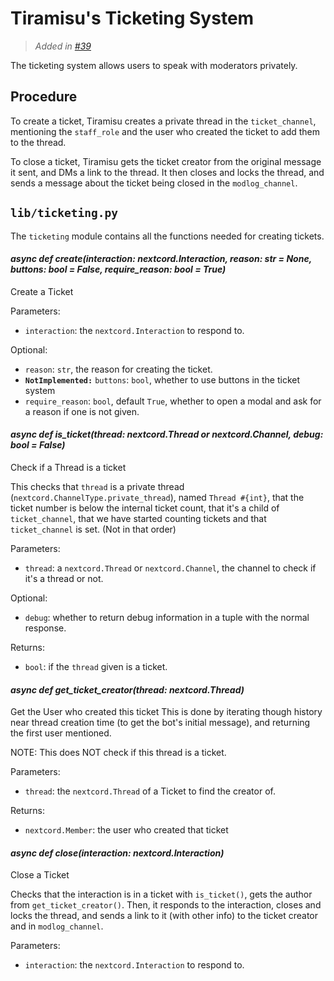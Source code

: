 # Tiramisu's Ticketing System
> *Added in [#39](https://github.com/RoseSMP/Tiramisu/pull/39)*

The ticketing system allows users to speak with moderators privately.


## Procedure
To create a ticket, Tiramisu creates a private thread in the `ticket_channel`, mentioning the `staff_role` and the user who created the ticket to add them to the thread. 

To close a ticket, Tiramisu gets the ticket creator from the original message it sent, and DMs a link to the thread. It then closes and locks the thread, and sends a message about the ticket being closed in the `modlog_channel`.

## `lib/ticketing.py`
The `ticketing` module contains all the functions needed for creating tickets. 

#### *async def **create(interaction: nextcord.Interaction, reason: str = None, buttons: bool = False, require_reason: bool = True)***
Create a Ticket

Parameters:
- `interaction`: the `nextcord.Interaction` to respond to.

Optional:
- `reason`: `str`, the reason for creating the ticket.
- **`NotImplemented:`** `buttons`: `bool`, whether to use buttons in the ticket system
- `require_reason`: `bool`, default `True`, whether to open a modal and ask for a reason if one is not given.


#### *async def **is_ticket(thread: nextcord.Thread or nextcord.Channel, debug: bool = False)***
Check if a Thread is a ticket

This checks that `thread` is a private thread (`nextcord.ChannelType.private_thread`), named `Thread #{int}`, that the ticket number is below the internal ticket count, that it's a child of `ticket_channel`, that we have started counting tickets and that `ticket_channel` is set. (Not in that order)

Parameters:
- `thread`: a `nextcord.Thread` or `nextcord.Channel`, the channel to check if it's a thread or not.

Optional:
- `debug`: whether to return debug information in a tuple with the normal response.

Returns:
- `bool`: if the `thread` given is a ticket.


#### *async def **get_ticket_creator(thread: nextcord.Thread)***
Get the User who created this ticket
This is done by iterating though history near thread creation time (to get the bot's initial message),
and returning the first user mentioned.

NOTE: This does NOT check if this thread is a ticket.

Parameters:
- `thread`: the `nextcord.Thread` of a Ticket to find the creator of.

Returns:
- `nextcord.Member`: the user who created that ticket

#### *async def **close(interaction: nextcord.Interaction)***
Close a Ticket

Checks that the interaction is in a ticket with `is_ticket()`, gets the author from `get_ticket_creator()`. Then, it responds to the interaction, closes and locks the thread, and sends a link to it (with other info) to the ticket creator and in `modlog_channel`.

Parameters:
- `interaction`: the `nextcord.Interaction` to respond to.